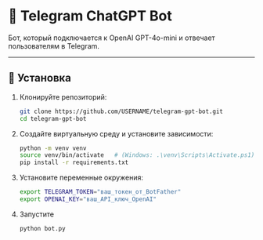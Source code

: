 # 🤖 Telegram ChatGPT Bot

Бот, который подключается к OpenAI GPT-4o-mini и отвечает пользователям в Telegram.

---

## 🔧 Установка

1. Клонируйте репозиторий:
   ```bash
   git clone https://github.com/USERNAME/telegram-gpt-bot.git
   cd telegram-gpt-bot
2. Создайте виртуальную среду и установите зависимости:
   ```bash
   python -m venv venv
   source venv/bin/activate   # (Windows: .\venv\Scripts\Activate.ps1)
   pip install -r requirements.txt

3. Установите переменные окружения:
   ```bash
   export TELEGRAM_TOKEN="ваш_токен_от_BotFather"
   export OPENAI_KEY="ваш_API_ключ_OpenAI"

4. Запустите
   ```bash
   python bot.py
